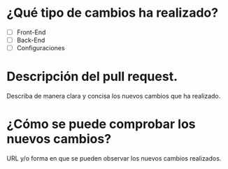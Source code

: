 # ¿Qué tipo de cambios ha realizado?
- [ ] Front-End
- [ ] Back-End
- [ ] Configuraciones

# Descripción del pull request.
Describa de manera clara y concisa los nuevos cambios que ha realizado.

# ¿Cómo se puede comprobar los nuevos cambios?
URL y/o forma en que se pueden observar los nuevos cambios realizados.
